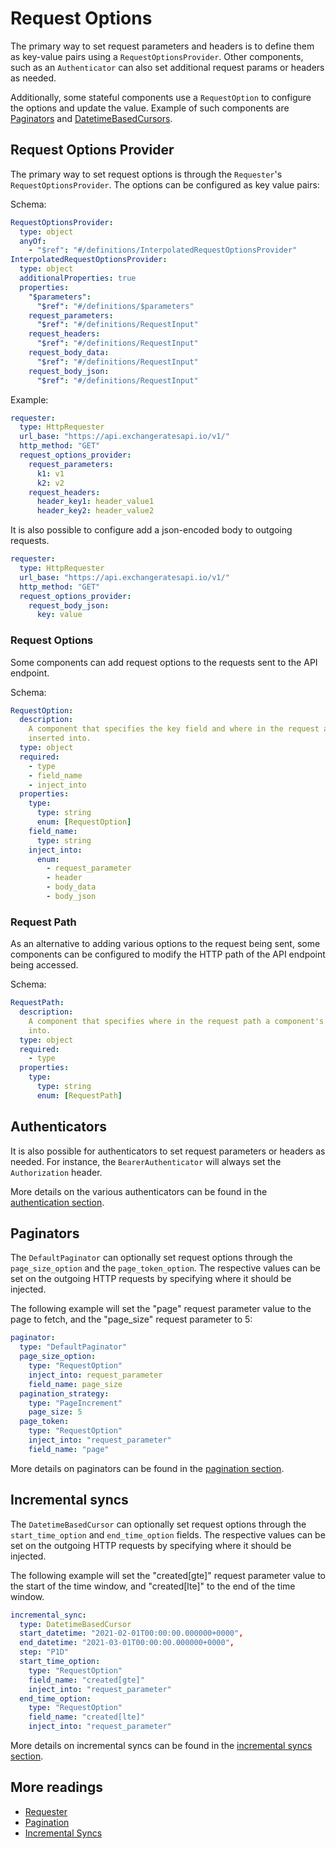 # Request Options

The primary way to set request parameters and headers is to define them as key-value pairs using a
`RequestOptionsProvider`. Other components, such as an `Authenticator` can also set additional
request params or headers as needed.

Additionally, some stateful components use a `RequestOption` to configure the options and update the
value. Example of such components are [Paginators](./pagination.md) and
[DatetimeBasedCursors](./incremental-syncs.md#DatetimeBasedCursor).

## Request Options Provider

The primary way to set request options is through the `Requester`'s `RequestOptionsProvider`. The
options can be configured as key value pairs:

Schema:

```yaml
RequestOptionsProvider:
  type: object
  anyOf:
    - "$ref": "#/definitions/InterpolatedRequestOptionsProvider"
InterpolatedRequestOptionsProvider:
  type: object
  additionalProperties: true
  properties:
    "$parameters":
      "$ref": "#/definitions/$parameters"
    request_parameters:
      "$ref": "#/definitions/RequestInput"
    request_headers:
      "$ref": "#/definitions/RequestInput"
    request_body_data:
      "$ref": "#/definitions/RequestInput"
    request_body_json:
      "$ref": "#/definitions/RequestInput"
```

Example:

```yaml
requester:
  type: HttpRequester
  url_base: "https://api.exchangeratesapi.io/v1/"
  http_method: "GET"
  request_options_provider:
    request_parameters:
      k1: v1
      k2: v2
    request_headers:
      header_key1: header_value1
      header_key2: header_value2
```

It is also possible to configure add a json-encoded body to outgoing requests.

```yaml
requester:
  type: HttpRequester
  url_base: "https://api.exchangeratesapi.io/v1/"
  http_method: "GET"
  request_options_provider:
    request_body_json:
      key: value
```

### Request Options

Some components can add request options to the requests sent to the API endpoint.

Schema:

```yaml
RequestOption:
  description:
    A component that specifies the key field and where in the request a component's value should be
    inserted into.
  type: object
  required:
    - type
    - field_name
    - inject_into
  properties:
    type:
      type: string
      enum: [RequestOption]
    field_name:
      type: string
    inject_into:
      enum:
        - request_parameter
        - header
        - body_data
        - body_json
```

### Request Path

As an alternative to adding various options to the request being sent, some components can be
configured to modify the HTTP path of the API endpoint being accessed.

Schema:

```yaml
RequestPath:
  description:
    A component that specifies where in the request path a component's value should be inserted
    into.
  type: object
  required:
    - type
  properties:
    type:
      type: string
      enum: [RequestPath]
```

## Authenticators

It is also possible for authenticators to set request parameters or headers as needed. For instance,
the `BearerAuthenticator` will always set the `Authorization` header.

More details on the various authenticators can be found in the
[authentication section](authentication.md).

## Paginators

The `DefaultPaginator` can optionally set request options through the `page_size_option` and the
`page_token_option`. The respective values can be set on the outgoing HTTP requests by specifying
where it should be injected.

The following example will set the "page" request parameter value to the page to fetch, and the
"page_size" request parameter to 5:

```yaml
paginator:
  type: "DefaultPaginator"
  page_size_option:
    type: "RequestOption"
    inject_into: request_parameter
    field_name: page_size
  pagination_strategy:
    type: "PageIncrement"
    page_size: 5
  page_token:
    type: "RequestOption"
    inject_into: "request_parameter"
    field_name: "page"
```

More details on paginators can be found in the [pagination section](./pagination.md).

## Incremental syncs

The `DatetimeBasedCursor` can optionally set request options through the `start_time_option` and
`end_time_option` fields. The respective values can be set on the outgoing HTTP requests by
specifying where it should be injected.

The following example will set the "created[gte]" request parameter value to the start of the time
window, and "created[lte]" to the end of the time window.

```yaml
incremental_sync:
  type: DatetimeBasedCursor
  start_datetime: "2021-02-01T00:00:00.000000+0000",
  end_datetime: "2021-03-01T00:00:00.000000+0000",
  step: "P1D"
  start_time_option:
    type: "RequestOption"
    field_name: "created[gte]"
    inject_into: "request_parameter"
  end_time_option:
    type: "RequestOption"
    field_name: "created[lte]"
    inject_into: "request_parameter"
```

More details on incremental syncs can be found in the
[incremental syncs section](./incremental-syncs.md).

## More readings

- [Requester](./requester.md)
- [Pagination](./pagination.md)
- [Incremental Syncs](./incremental-syncs.md)
